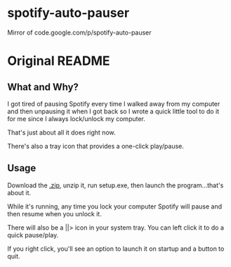 # spotify-auto-pauser
Mirror of code.google.com/p/spotify-auto-pauser

# Original README

## What and Why?
I got tired of pausing Spotify every time I walked away from my computer
and then unpausing it when I got back so I wrote a quick little tool to do it
for me since I always lock/unlock my computer.

That's just about all it does right now.

There's also a tray icon that provides a one-click play/pause.

## Usage
Download the [.zip](https://github.com/jucrouzet/spotify-auto-pauser/releases), unzip it, run setup.exe, then launch the program...that's about it.

While it's running, any time you lock your computer Spotify will pause and then resume when you unlock it.

There will also be a ||> icon in your system tray. You can left click it to do a quick pause/play.

If you right click, you'll see an option to launch it on startup and a button to quit.
